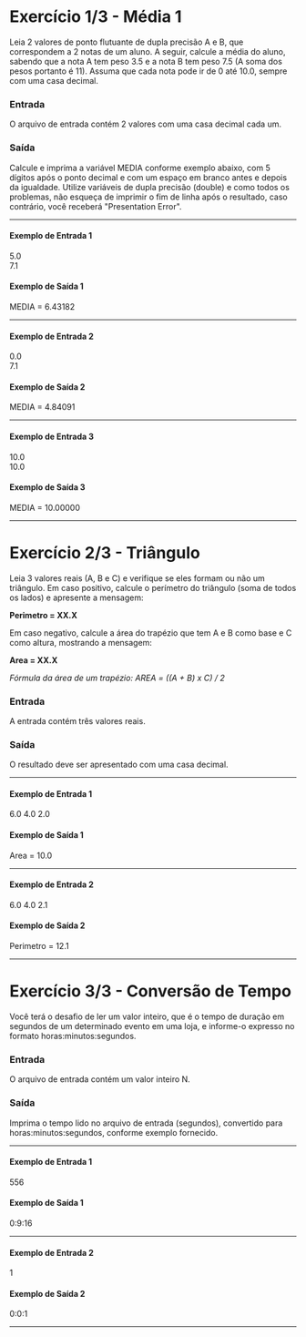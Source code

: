 # Exercício 1/3 - Média 1
Leia 2 valores de ponto flutuante de dupla precisão A e B, que correspondem a 2 notas de um aluno. A seguir, calcule a média do aluno, sabendo que a nota A tem peso 3.5 e a nota B tem peso 7.5 (A soma dos pesos portanto é 11). Assuma que cada nota pode ir de 0 até 10.0, sempre com uma casa decimal.

### Entrada
O arquivo de entrada contém 2 valores com uma casa decimal cada um.

### Saída
Calcule e imprima a variável MEDIA conforme exemplo abaixo, com 5 dígitos após o ponto decimal e com um espaço em branco antes e depois da igualdade. Utilize variáveis de dupla precisão (double) e como todos os problemas, não esqueça de imprimir o fim de linha após o resultado, caso contrário, você receberá "Presentation Error".

------------------------------------- 
#### Exemplo de Entrada 1	
5.0 <br>
7.1

#### Exemplo de Saída 1
MEDIA = 6.43182

-------------------------------------
#### Exemplo de Entrada 2
0.0 <br>
7.1

#### Exemplo de Saída 2
MEDIA = 4.84091

-------------------------------------
#### Exemplo de Entrada 3
10.0 <br>
10.0

#### Exemplo de Saída 3
MEDIA = 10.00000

-------------------------------------
# Exercício 2/3 - Triângulo
Leia 3 valores reais (A, B e C) e verifique se eles formam ou não um triângulo. Em caso positivo, calcule o perímetro do triângulo (soma de todos os lados) e apresente a mensagem:

**Perimetro = XX.X**

Em caso negativo, calcule a área do trapézio que tem A e B como base e C como altura, mostrando a mensagem:

**Area = XX.X**

*Fórmula da área de um trapézio: AREA = ((A + B) x C) / 2*

### Entrada
A entrada contém três valores reais.

### Saída
O resultado deve ser apresentado com uma casa decimal.

------------------------------------- 
#### Exemplo de Entrada 1
6.0 4.0 2.0

#### Exemplo de Saída 1
Area = 10.0

-------------------------------------

#### Exemplo de Entrada 2
6.0 4.0 2.1

#### Exemplo de Saída 2
Perimetro = 12.1

-------------------------------------
# Exercício 3/3 - Conversão de Tempo
Você terá o desafio de ler um valor inteiro, que é o tempo de duração em segundos de um determinado evento em uma loja, e informe-o expresso no formato horas:minutos:segundos.

### Entrada
O arquivo de entrada contém um valor inteiro N.

### Saída
Imprima o tempo lido no arquivo de entrada (segundos), convertido para horas:minutos:segundos, conforme exemplo fornecido.

-------------------------------------
#### Exemplo de Entrada 1
556

#### Exemplo de Saída 1
0:9:16

-------------------------------------
#### Exemplo de Entrada 2
1

#### Exemplo de Saída 2
0:0:1

-------------------------------------
